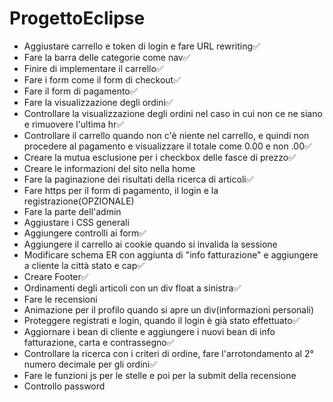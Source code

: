 # ProgettoEclipse
<ul>
  <li>Aggiustare carrello e token di login e fare URL rewriting✅</li>
  <li>Fare la barra delle categorie come nav✅</li>
  <li>Finire di implementare il carrello✅</li>
  <li>Fare i form come il form di checkout✅</li>
  <li>Fare il form di pagamento✅</li>
  <li>Fare la visualizzazione degli ordini✅</li>
  <li>Controllare la visualizzazione degli ordini nel caso in cui non ce ne siano e rimuovere l'ultima hr✅</li>
  <li>Controllare il carrello quando non c'è niente nel carrello, e quindi non procedere al pagamento e visualizzare il totale come 0.00 e non .00✅</li>
  <li>Creare la mutua esclusione per i checkbox delle fasce di prezzo✅</li>
  <li>Creare le informazioni del sito nella home</li>
  <li>Fare la paginazione dei risultati della ricerca di articoli✅</li>
  <li>Fare https per il form di pagamento, il login e la registrazione(OPZIONALE)</li>
  <li>Fare la parte dell'admin</li>
  <li>Aggiustare i CSS generali</li>
  <li>Aggiungere controlli ai form✅</li>
  <li>Aggiungere il carrello ai cookie quando si invalida la sessione</li>
  <li>Modificare schema ER con aggiunta di "info fatturazione" e aggiungere a cliente la città stato e cap✅</li>
  <li>Creare Footer✅</li>
  <li>Ordinamenti degli articoli con un div float a sinistra✅</li>
  <li>Fare le recensioni</li>
  <li>Animazione per il profilo quando si apre un div(informazioni personali)</li>
  <li>Proteggere registrati e login, quando il login è già stato effettuato✅</li>
  <li>Aggiornare i bean di cliente e aggiungere i nuovi bean di info fatturazione, carta e contrassegno✅</li>
  <li>Controllare la ricerca con i criteri di ordine, fare l'arrotondamento al 2° numero decimale per gli ordini✅</li>
  <li>Fare le funzioni js per le stelle e poi per la submit della recensione</li>
  <li>Controllo password</li>
</ul>

